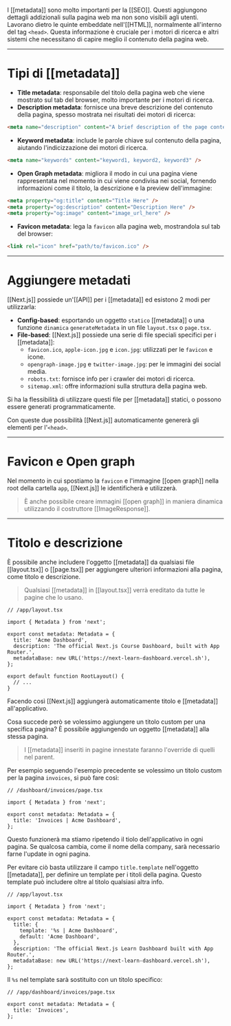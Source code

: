 I [[metadata]] sono molto importanti per la [[SEO]]. Questi aggiungono dettagli addizionali sulla pagina web ma non sono visibili agli utenti. Lavorano dietro le quinte embeddate nell'[[HTML]], normalmente all'interno del tag `<head>`. Questa informazione è cruciale per i motori di ricerca e altri sistemi che necessitano di capire meglio il contenuto della pagina web.

---

# Tipi di [[metadata]]

- **Title metadata**: responsabile del titolo della pagina web che viene mostrato sul tab del browser, molto importante per i motori di ricerca.
- **Description metadata**: fornisce una breve descrizione del contenuto della pagina, spesso mostrata nei risultati dei motori di ricerca:

```HTML
<meta name="description" content="A brief description of the page content." />
```

- **Keyword metadata**: include le parole chiave sul contenuto della pagina, aiutando l'indicizzazione dei motori di ricerca.

```html
<meta name="keywords" content="keyword1, keyword2, keyword3" />
```

- **Open Graph metadata**: migliora il modo in cui una pagina viene rappresentata nel momento in cui viene condivisa nei social, fornendo informazioni come il titolo, la descrizione e la preview dell'immagine:

```html
<meta property="og:title" content="Title Here" />
<meta property="og:description" content="Description Here" />
<meta property="og:image" content="image_url_here" />
```

- **Favicon metadata**: lega la `favicon` alla pagina web, mostrandola sul tab del browser:

```html
<link rel="icon" href="path/to/favicon.ico" />
```

---

# Aggiungere metadati

[[Next.js]] possiede un'[[API]] per i [[metadata]] ed esistono 2 modi per utilizzarla:

- **Config-based**: esportando un oggetto `statico` [[metadata]] o una funzione `dinamica` `generateMetadata` in un file `layout.tsx` o `page.tsx`.
- **File-based**: [[Next.js]] possiede una serie di file speciali specifici per i [[metadata]]:
	- `favicon.ico`, `apple-icon.jpg` e `icon.jpg`: utilizzati per le `favicon` e icone.
	- `opengraph-image.jpg` e `twitter-image.jpg`: per le immagini dei social media.
	- `robots.txt`: fornisce info per i crawler dei motori di ricerca.
	- `sitemap.xml`: offre informazioni sulla struttura della pagina web.

Si ha la flessibilità di utilizzare questi file per [[metadata]] statici, o possono essere generati programmaticamente.

Con queste due possibilità [[Next.js]] automaticamente genererà gli elementi per l'`<head>`.

---

# Favicon e Open graph

Nel momento in cui spostiamo la `favicon` e l'immagine [[open graph]] nella root della cartella `app`, [[Next.js]] le identificherà e utilizzerà.

>È anche possibile creare immagini [[open graph]] in maniera dinamica utilizzando il costruttore [[ImageResponse]].

---

# Titolo e descrizione

È possibile anche includere l'oggetto [[metadata]] da qualsiasi file [[layout.tsx]] o [[page.tsx]] per aggiungere ulteriori informazioni alla pagina, come titolo e descrizione.

>Qualsiasi [[metadata]] in [[layout.tsx]] verrà ereditato da tutte le pagine che lo usano.

```tsx
// /app/layout.tsx

import { Metadata } from 'next';
 
export const metadata: Metadata = {
  title: 'Acme Dashboard',
  description: 'The official Next.js Course Dashboard, built with App Router.',
  metadataBase: new URL('https://next-learn-dashboard.vercel.sh'),
};
 
export default function RootLayout() {
  // ...
}
```

Facendo così [[Next.js]] aggiungerà automaticamente titolo e [[metadata]] all'applicativo.

Cosa succede però se volessimo aggiungere un titolo custom per una specifica pagina?
È possibile aggiungendo un oggetto [[metadata]] alla stessa pagina.

>I [[metadata]] inseriti in pagine innestate faranno l'override di quelli nel parent.

Per esempio seguendo l'esempio precedente se volessimo un titolo custom per la pagina `invoices`, si può fare così:

```tsx
// /dashboard/invoices/page.tsx

import { Metadata } from 'next';
 
export const metadata: Metadata = {
  title: 'Invoices | Acme Dashboard',
};
```

Questo funzionerà ma stiamo ripetendo il tiolo dell'applicativo in ogni pagina. Se qualcosa cambia, come il nome della company, sarà necessario farne l'update in ogni pagina.

Per evitare ciò basta utilizzare il campo `title.template` nell'oggetto [[metadata]], per definire un template per i titoli della pagina. Questo template può includere oltre al titolo qualsiasi altra info.

```tsx
// /app/layout.tsx

import { Metadata } from 'next';
 
export const metadata: Metadata = {
  title: {
    template: '%s | Acme Dashboard',
    default: 'Acme Dashboard',
  },
  description: 'The official Next.js Learn Dashboard built with App Router.',
  metadataBase: new URL('https://next-learn-dashboard.vercel.sh'),
};
```

Il `%s` nel template sarà sostituito con un titolo specifico:

```tsx
// /app/dashboard/invoices/page.tsx

export const metadata: Metadata = {
  title: 'Invoices',
};
```